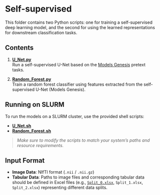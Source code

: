 # Self-supervised

This folder contains two Python scripts: one for training a self-supervised deep learning model, and the second for using the learned representations for downstream classification tasks.

## Contents

1. **[U_Net.py](./U_Net.py)**  
   Run a self-supervised U-Net based on the [Models Genesis](https://github.com/MrGiovanni/SuPreM/tree/main?tab=readme-ov-file) pretext tasks.

2. **[Random_Forest.py](./Random_Forest.py)**  
   Train a random forest classifier using features extracted from the self-supervised U-Net (Models Genesis).

## Running on SLURM

To run the models on a SLURM cluster, use the provided shell scripts:

- **[U_Net.sh](./U_Net.sh)**
- **[Random_Forest.sh](./Random_Forest.sh)**

> *Make sure to modify the scripts to match your system’s paths and resource requirements.*

## Input Format

- **Image Data**: NIfTI format (`.nii` / `.nii.gz`)  
- **Tabular Data**: Paths to image files and corresponding tabular data should be defined in Excel files (e.g., [`Split_0.xlsx`](./Split_x.xlsx), `Split_1.xlsx`, `Split_2.xlsx`) representing different data splits.
